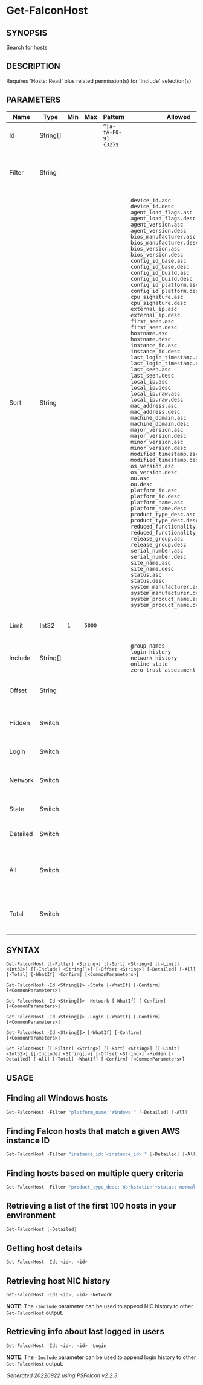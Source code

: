﻿# Get-FalconHost
## SYNOPSIS
Search for hosts

## DESCRIPTION
Requires 'Hosts: Read' plus related permission(s) for 'Include' selection(s).

## PARAMETERS
|Name|Type|Min|Max|Pattern|Allowed|Pipeline|PipelineByName|Description|
|----|----|---|---|-------|-------|--------|--------------|-----------|
|Id|String[]|||`^[a-fA-F0-9]{32}$`||||Host identifier|
|Filter|String|||||False|False|Falcon Query Language expression to limit results|
|Sort|String||||`device_id.asc`<BR>`device_id.desc`<BR>`agent_load_flags.asc`<BR>`agent_load_flags.desc`<BR>`agent_version.asc`<BR>`agent_version.desc`<BR>`bios_manufacturer.asc`<BR>`bios_manufacturer.desc`<BR>`bios_version.asc`<BR>`bios_version.desc`<BR>`config_id_base.asc`<BR>`config_id_base.desc`<BR>`config_id_build.asc`<BR>`config_id_build.desc`<BR>`config_id_platform.asc`<BR>`config_id_platform.desc`<BR>`cpu_signature.asc`<BR>`cpu_signature.desc`<BR>`external_ip.asc`<BR>`external_ip.desc`<BR>`first_seen.asc`<BR>`first_seen.desc`<BR>`hostname.asc`<BR>`hostname.desc`<BR>`instance_id.asc`<BR>`instance_id.desc`<BR>`last_login_timestamp.asc`<BR>`last_login_timestamp.desc`<BR>`last_seen.asc`<BR>`last_seen.desc`<BR>`local_ip.asc`<BR>`local_ip.desc`<BR>`local_ip.raw.asc`<BR>`local_ip.raw.desc`<BR>`mac_address.asc`<BR>`mac_address.desc`<BR>`machine_domain.asc`<BR>`machine_domain.desc`<BR>`major_version.asc`<BR>`major_version.desc`<BR>`minor_version.asc`<BR>`minor_version.desc`<BR>`modified_timestamp.asc`<BR>`modified_timestamp.desc`<BR>`os_version.asc`<BR>`os_version.desc`<BR>`ou.asc`<BR>`ou.desc`<BR>`platform_id.asc`<BR>`platform_id.desc`<BR>`platform_name.asc`<BR>`platform_name.desc`<BR>`product_type_desc.asc`<BR>`product_type_desc.desc`<BR>`reduced_functionality_mode.asc`<BR>`reduced_functionality_mode.desc`<BR>`release_group.asc`<BR>`release_group.desc`<BR>`serial_number.asc`<BR>`serial_number.desc`<BR>`site_name.asc`<BR>`site_name.desc`<BR>`status.asc`<BR>`status.desc`<BR>`system_manufacturer.asc`<BR>`system_manufacturer.desc`<BR>`system_product_name.asc`<BR>`system_product_name.desc`|False|False|Property and direction to sort results|
|Limit|Int32|`1`|`5000`|||False|False|Maximum number of results per request|
|Include|String[]||||`group_names`<BR>`login_history`<BR>`network_history`<BR>`online_state`<BR>`zero_trust_assessment`|False|False|Include additional properties|
|Offset|String|||||False|False|Position to begin retrieving results|
|Hidden|Switch|||||False|False|Restrict search to 'hidden' hosts|
|Login|Switch|||||False|False|Retrieve user login history|
|Network|Switch|||||False|False|Retrieve network address history|
|State|Switch|||||False|False|Retrieve online status|
|Detailed|Switch|||||False|False|Retrieve detailed information|
|All|Switch|||||False|False|Repeat requests until all available results are retrieved|
|Total|Switch|||||False|False|Display total result count instead of results|
## SYNTAX
```
Get-FalconHost [[-Filter] <String>] [[-Sort] <String>] [[-Limit] <Int32>] [[-Include] <String[]>] [-Offset <String>] [-Detailed] [-All] [-Total] [-WhatIf] -Confirm] [<CommonParameters>]
```
```
Get-FalconHost -Id <String[]> -State [-WhatIf] [-Confirm] [<CommonParameters>]
```
```
Get-FalconHost -Id <String[]> -Network [-WhatIf] [-Confirm] [<CommonParameters>]
```
```
Get-FalconHost -Id <String[]> -Login [-WhatIf] [-Confirm] [<CommonParameters>]
```
```
Get-FalconHost -Id <String[]> [-WhatIf] [-Confirm] [<CommonParameters>]
```
```
Get-FalconHost [[-Filter] <String>] [[-Sort] <String>] [[-Limit] <Int32>] [[-Include] <String[]>] [-Offset <String>] -Hidden [-Detailed] [-All] [-Total] -WhatIf] [-Confirm] [<CommonParameters>]
```
## USAGE
## Finding all Windows hosts
```powershell
Get-FalconHost -Filter "platform_name:'Windows'" [-Detailed] [-All]
```
## Finding Falcon hosts that match a given AWS instance ID
```powershell
Get-FalconHost -Filter "instance_id:'<instance_id>'" [-Detailed] [-All]
```
## Finding hosts based on multiple query criteria
```powershell
Get-FalconHost -Filter "product_type_desc:'Workstation'+status:'normal'+platform_name:['Windows','Mac']+last_seen:>='2020-07-04'" [-Detailed] [-All]
```
## Retrieving a list of the first 100 hosts in your environment
```powershell
Get-FalconHost [-Detailed]
```
## Getting host details
```powershell
Get-FalconHost -Ids <id>, <id>
```
## Retrieving host NIC history
```powershell
Get-FalconHost -Ids <id>, <id> -Network
```
**NOTE**: The `-Include` parameter can be used to append NIC history to other `Get-FalconHost` output.
## Retrieving info about last logged in users
```powershell
Get-FalconHost -Ids <id>, <id> -Login
```
**NOTE**: The `-Include` parameter can be used to append login history to other `Get-FalconHost` output.

_Generated 20220922 using PSFalcon v2.2.3_